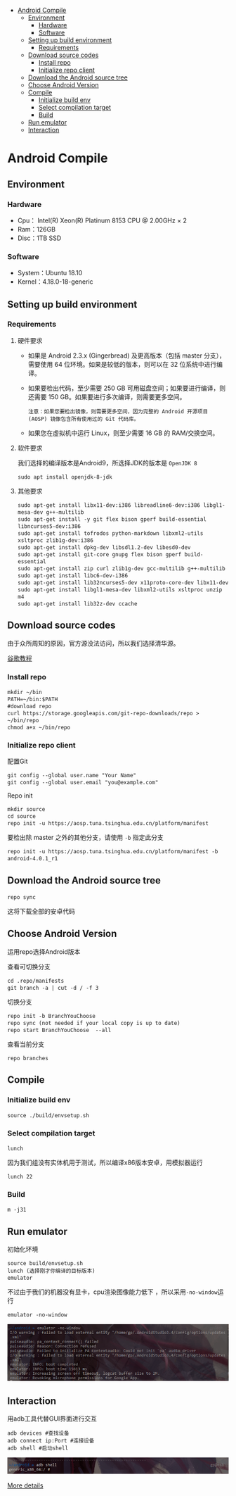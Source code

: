    * [Android Compile](#android-compile)
      * [Environment](#environment)
         * [Hardware](#hardware)
         * [Software](#software)
      * [Setting up build environment](#setting-up-build-environment)
         * [Requirements](#requirements)
      * [Download source codes](#download-source-codes)
         * [Install repo](#install-repo)
         * [Initialize repo client](#initialize-repo-client)
      * [Download the Android source tree](#download-the-android-source-tree)
      * [Choose Android Version](#choose-android-version)
      * [Compile](#compile)
         * [Initialize build env](#initialize-build-env)
         * [Select compilation target](#select-compilation-target)
         * [Build](#build)
      * [Run emulator](#run-emulator)
      * [Interaction](#interaction)



#	Android Compile

##	Environment

###	Hardware

* Cpu： Intel(R) Xeon(R) Platinum 8153 CPU @ 2.00GHz × 2
* Ram：126GB
* Disc：1TB SSD

###	Software

* System：Ubuntu 18.10
* Kernel：4.18.0-18-generic

## Setting up build environment

###	Requirements

1. 硬件要求

   - 如果是 Android 2.3.x (Gingerbread) 及更高版本（包括 master 分支），需要使用 64 位环境。如果是较低的版本，则可以在 32 位系统中进行编译。

   - 如果要检出代码，至少需要 250 GB 可用磁盘空间；如果要进行编译，则还需要 150 GB。如果要进行多次编译，则需要更多空间。

     ```shell
     注意：如果您要检出镜像，则需要更多空间，因为完整的 Android 开源项目 (AOSP) 镜像包含所有使用过的 Git 代码库。
     ```

   - 如果您在虚拟机中运行 Linux，则至少需要 16 GB 的 RAM/交换空间。

2. 软件要求

   我们选择的编译版本是Android9，所选择JDK的版本是 `OpenJDK 8`

   ```shell
   sudo apt install openjdk-8-jdk
   ```

3. 其他要求

   ```shell
   sudo apt-get install libx11-dev:i386 libreadline6-dev:i386 libgl1-mesa-dev g++-multilib 
   sudo apt-get install -y git flex bison gperf build-essential libncurses5-dev:i386 
   sudo apt-get install tofrodos python-markdown libxml2-utils xsltproc zlib1g-dev:i386 
   sudo apt-get install dpkg-dev libsdl1.2-dev libesd0-dev
   sudo apt-get install git-core gnupg flex bison gperf build-essential  
   sudo apt-get install zip curl zlib1g-dev gcc-multilib g++-multilib 
   sudo apt-get install libc6-dev-i386 
   sudo apt-get install lib32ncurses5-dev x11proto-core-dev libx11-dev 
   sudo apt-get install libgl1-mesa-dev libxml2-utils xsltproc unzip m4
   sudo apt-get install lib32z-dev ccache
   ```



##	Download source codes

由于众所周知的原因，官方源没法访问，所以我们选择清华源。

[谷歌教程](https://source.android.com/setup/build/downloading)

###	Install repo

```shell
mkdir ~/bin
PATH=~/bin:$PATH
#download repo
curl https://storage.googleapis.com/git-repo-downloads/repo > ~/bin/repo 
chmod a+x ~/bin/repo
```

###	Initialize repo client

配置Git

```shell
git config --global user.name "Your Name" 
git config --global user.email "you@example.com"
```

Repo init

```shell
mkdir source
cd source
repo init -u https://aosp.tuna.tsinghua.edu.cn/platform/manifest
```

要检出除 master 之外的其他分支，请使用 `-b` 指定此分支

```shell
repo init -u https://aosp.tuna.tsinghua.edu.cn/platform/manifest -b android-4.0.1_r1
```

##	Download the Android source tree

```shell
repo sync
```

这将下载全部的安卓代码



##	Choose Android Version

运用repo选择Android版本

查看可切换分支

```shell
cd .repo/manifests
git branch -a | cut -d / -f 3
```

切换分支

```shell
repo init -b BranchYouChoose 
repo sync (not needed if your local copy is up to date)
repo start BranchYouChoose  --all 
```

查看当前分支

```shell
repo branches
```

## Compile

###	Initialize build env

```shell
source ./build/envsetup.sh
```

###	Select compilation target

```shell
lunch
```

因为我们组没有实体机用于测试，所以编译x86版本安卓，用模拟器运行

```shell
lunch 22
```

### Build

```shell
m -j31
```



##	Run emulator

初始化环境

```shell
source build/envsetup.sh
lunch (选择刚才你编译的目标版本)
emulator
```

不过由于我们的机器没有显卡，cpu渲染图像能力低下 ，所以采用`-no-window`运行

```shell
emulator -no-window
```

![1561814946708](assets/1561814946708.png)

##	Interaction

用adb工具代替GUI界面进行交互

```shell
adb devices #查找设备
adb connect ip:Port #连接设备
adb shell #启动shell
```

![1561815122481](assets/1561815122481.png)

[More details](<https://developer.android.com/studio/command-line/adb>)